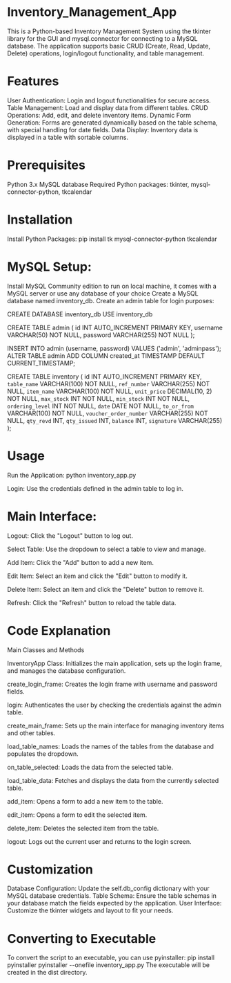 # Inventory_Management_App
 This is a Python-based Inventory Management System using the tkinter library for the GUI and mysql.connector for connecting to a MySQL database. The application supports basic CRUD (Create, Read, Update, Delete) operations, login/logout functionality, and table management.

# Features
User Authentication: Login and logout functionalities for secure access.
Table Management: Load and display data from different tables.
CRUD Operations: Add, edit, and delete inventory items.
Dynamic Form Generation: Forms are generated dynamically based on the table schema, with special handling for date fields.
Data Display: Inventory data is displayed in a table with sortable columns.

# Prerequisites
Python 3.x
MySQL database
Required Python packages: tkinter, mysql-connector-python, tkcalendar

# Installation
Install Python Packages:
pip install tk mysql-connector-python tkcalendar

# MySQL Setup:
Install MySQL Community edition to run on local machine, it comes with a MySQL server or use any database of your choice
Create a MySQL database named inventory_db.
Create an admin table for login purposes:

CREATE DATABASE inventory_db
USE inventory_db

CREATE TABLE admin (
    id INT AUTO_INCREMENT PRIMARY KEY,
    username VARCHAR(50) NOT NULL,
    password VARCHAR(255) NOT NULL
);

INSERT INTO admin (username, password) VALUES ('admin', 'adminpass');
ALTER TABLE admin
    ADD COLUMN created_at TIMESTAMP DEFAULT CURRENT_TIMESTAMP;

CREATE TABLE inventory (
    id INT AUTO_INCREMENT PRIMARY KEY,
    `table_name` VARCHAR(100) NOT NULL,
    `ref_number` VARCHAR(255) NOT NULL,
    `item_name` VARCHAR(100) NOT NULL,
    `unit_price` DECIMAL(10, 2) NOT NULL,
    `max_stock` INT NOT NULL,
    `min_stock` INT NOT NULL,
    `ordering_level` INT NOT NULL,
    `date` DATE NOT NULL,
    `to_or_from` VARCHAR(100) NOT NULL,
    `voucher_order_number` VARCHAR(255) NOT NULL,
    `qty_revd` INT,
    `qty_issued` INT,
    `balance` INT,
    `signature` VARCHAR(255)
);
# Usage
Run the Application:
python inventory_app.py

Login:
Use the credentials defined in the admin table to log in.

# Main Interface:
Logout: Click the "Logout" button to log out.

Select Table: Use the dropdown to select a table to view and manage.

Add Item: Click the "Add" button to add a new item.

Edit Item: Select an item and click the "Edit" button to modify it.

Delete Item: Select an item and click the "Delete" button to remove it.

Refresh: Click the "Refresh" button to reload the table data.


# Code Explanation
Main Classes and Methods 

InventoryApp Class:
Initializes the main application, sets up the login frame, and manages the database configuration.

create_login_frame:
Creates the login frame with username and password fields.

login:
Authenticates the user by checking the credentials against the admin table.

create_main_frame:
Sets up the main interface for managing inventory items and other tables.

load_table_names:
Loads the names of the tables from the database and populates the dropdown.

on_table_selected:
Loads the data from the selected table.

load_table_data:
Fetches and displays the data from the currently selected table.

add_item:
Opens a form to add a new item to the table.

edit_item:
Opens a form to edit the selected item.

delete_item:
Deletes the selected item from the table.

logout:
Logs out the current user and returns to the login screen.

# Customization
Database Configuration: Update the self.db_config dictionary with your MySQL database credentials.
Table Schema: Ensure the table schemas in your database match the fields expected by the application.
User Interface: Customize the tkinter widgets and layout to fit your needs.

# Converting to Executable
To convert the script to an executable, you can use pyinstaller:
pip install pyinstaller
pyinstaller --onefile inventory_app.py
The executable will be created in the dist directory.
